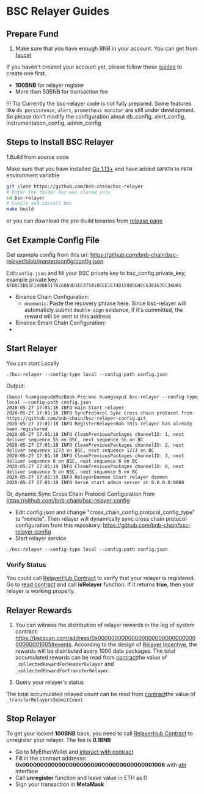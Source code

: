 # BSC Relayer Guides

## Prepare Fund

1. Make sure that you have enough BNB in your account. You can get from [faucet](https://testnet.binance.org/faucet-smart)

If you haven't created your account yet, please follow these [guides](../wallet/metamask.md) to create one first.

* **100BNB** for relayer register
* More than 50BNB for transaction fee

!!! Tip
		Currently the bsc-relayer code is not fully prepared. Some features like `db persistence`, `alert`, `prometheus monitor` are still under development. So please don’t modify the configuration about db_config, alert_config, instrumentation_config, admin_config

## Steps to Install BSC Relayer

1.Build from source code

Make sure that you have installed [Go 1.13+](https://golang.org/doc/install) and have added `GOPATH` to `PATH` environment variable

```bash
git clone https://github.com/bnb-chain/bsc-relayer
# Enter the folder bsc was cloned into
cd bsc-relayer
# Comile and install bsc
make build
```

or you can download the pre-build binaries from [release page](https://github.com/bnb-chain/bsc-relayer/releases/tag/v1.1.0)

## Get Example Config File
Get example config from this url: <https://github.com/bnb-chain/bsc-relayer/blob/master/config/config.json>

Edit`config.json` and fill your BSC private key to bsc_config.private_key, example private key: `AFD8C5D83F148065176268A9D1EE375A10CEE1E74D15985D4CC63E467EC34DA5`

* Binance Chain Configuration:
	* `mnemonic`: Paste the recovery phrase here. Since bsc-relayer will automaticly submit `double-sign` evidence, if it's committed, the reward will be sent to this address
* Binance Smart Chain Configuration:
*

## Start Relayer

You can start Locally

```shell
./bsc-relayer --config-type local --config-path config.json
```

Output:

```
(base) huangsuyudeMacBook-Pro:mac huangsuyu$ bsc-relayer --config-type local --config-path config.json
2020-05-27 17:01:16 INFO main Start relayer
2020-05-27 17:01:16 INFO SyncProtocol Sync cross chain protocol from https://github.com/bnb-chain/bsc-relayer-config.git
2020-05-27 17:01:18 INFO RegisterRelayerHub This relayer has already been registered
2020-05-27 17:01:18 INFO CleanPreviousPackages channelID: 1, next deliver sequence 55 on BSC, next sequence 55 on BC
2020-05-27 17:01:18 INFO CleanPreviousPackages channelID: 2, next deliver sequence 1273 on BSC, next sequence 1273 on BC
2020-05-27 17:01:18 INFO CleanPreviousPackages channelID: 3, next deliver sequence 6 on BSC, next sequence 6 on BC
2020-05-27 17:01:19 INFO CleanPreviousPackages channelID: 8, next deliver sequence 5 on BSC, next sequence 5 on BC
2020-05-27 17:01:19 INFO RelayerDaemon Start relayer daemon
2020-05-27 17:01:19 INFO Serve start admin server at 0.0.0.0:8080
```

Or, dynamic Sync Cross Chain Protocol Configuration from <https://github.com/bnb-chain/bsc-relayer-config>

* Edit config.json and change "cross_chain_config.protocol_config_type" to "remote". Then relayer will dynamically sync cross chain protocol configuration from this repository: <https://github.com/bnb-chain/bsc-relayer-config>
* Start relayer service

```shell
./bsc-relayer --config-type local --config-path config.json
```

### Verify Status

You could call [RelayerHub Contract](https://bscscan.com/address/0x0000000000000000000000000000000000001006) to verify that your relayer is registered. Go to [read contract](https://bscscan.com/address/0x0000000000000000000000000000000000001006#readContract) and call **isRelayer** function. If it returns **true**, then your relayer is working properly.


## Relayer Rewards

1. You can witness the distribution of relayer rewards in the log of system contract:  <https://bscscan.com/address/0x0000000000000000000000000000000000001005#events>. According to the design of [Relayer Incentive](../guides/concepts/incentives.md), the rewards will be distributed every 1000 data packages. The total accumulated rewards can be read from [contract](https://bscscan.com/address/0x0000000000000000000000000000000000001005#readContract)the value of `_collectedRewardForHeaderRelayer` and `_collectedRewardForTransferRelayer`.

2. Query your relayer's status

The total accumulated relayed count can be read from [contract](https://bscscan.com/address/0x0000000000000000000000000000000000001005#readContract)the value of `_transferRelayersSubmitCount`


## Stop Relayer

To get your locked **100BNB** back, you need to call [RelayerHub Contract](https://bscscan.com/address/0x0000000000000000000000000000000000001006) to unregister your relayer. The fee is **0.1BNB**

* Go to MyEtherWallet and [interact with contract](https://www.myetherwallet.com/interface/interact-with-contract)
* Fill in the contract addresss: **0x0000000000000000000000000000000000001006** with [abi](../system-smart-contract/relayerhub.abi) interface
* Call **unregister** function and leave value in ETH as 0
* Sign your transaction in **MetaMask**
